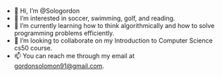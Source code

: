 - 👋 Hi, I’m @Sologordon
- 👀 I’m interested in soccer, swimming, golf, and reading.
- 🌱 I’m currently learning how to think algorithmically and how to solve programming problems efficiently.
- 💞️ I’m looking to collaborate on my Introduction to Computer Science cs50 course.
- 📫 You can reach me through my email at gordonsolomon91@gmail.com.

<!---
Sologordon/Sologordon is a ✨ special ✨ repository because its `README.md` (this file) appears on your GitHub profile.
You can click the Preview link to take a look at your changes.
--->
